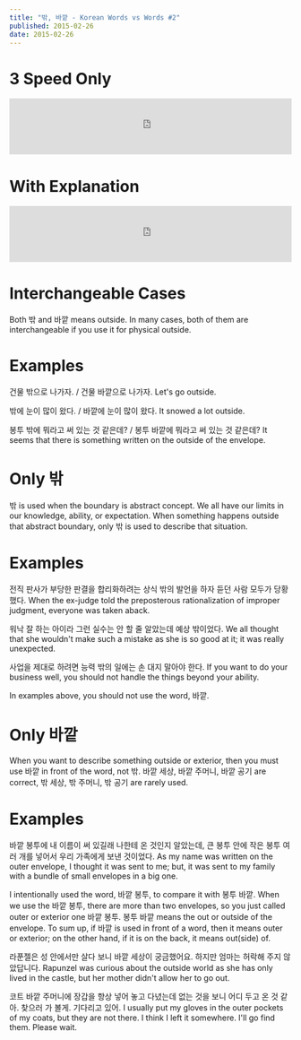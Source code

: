 ```yaml
---
title: "밖, 바깥 - Korean Words vs Words #2"
published: 2015-02-26
date: 2015-02-26
---
```


#  3 Speed Only

<iframe id="audio_iframe" src="https://www.podbean.com/media/player/rswnh-5413f1/initByJs/1/auto/1?skin=8" width="100%" height="100" frameborder="0" scrolling="no"></iframe>

#  With Explanation

<iframe id="audio_iframe" src="https://www.podbean.com/media/player/63rk2-5413f3/initByJs/1/auto/1?skin=8" width="100%" height="100" frameborder="0" scrolling="no"></iframe>

#  Interchangeable Cases

Both 밖 and 바깥 means outside. In many cases, both of them are interchangeable if you use it for physical outside.

#  Examples

건물 밖으로 나가자. / 건물 바깥으로 나가자.
Let's go outside.

밖에 눈이 많이 왔다. / 바깥에 눈이 많이 왔다.
It snowed a lot outside.

봉투 밖에 뭐라고 써 있는 것 같은데? / 봉투 바깥에 뭐라고 써 있는 것 같은데?
It seems that there is something written on the outside of the envelope.

#  Only 밖

밖 is used when the boundary is abstract concept. We all have our limits in our knowledge, ability, or expectation. When something happens outside that abstract boundary, only 밖 is used to describe that situation.

#  Examples

전직 판사가 부당한 판결을 합리화하려는 상식 밖의 발언을 하자 듣던 사람 모두가 당황했다.
When the ex-judge told the preposterous rationalization of improper judgment, everyone was taken aback.

워낙 잘 하는 아이라 그런 실수는 안 할 줄 알았는데 예상 밖이었다.
We all thought that she wouldn't make such a mistake as she is so good at it; it was really unexpected.

사업을 제대로 하려면 능력 밖의 일에는 손 대지 말아야 한다.
If you want to do your business well, you should not handle the things beyond your ability.

In examples above, you should not use the word, 바깥.

#  Only 바깥

When you want to describe something outside or exterior, then you must use 바깥 in front of the word, not 밖. 바깥 세상, 바깥 주머니, 바깥 공기 are correct, 밖 세상, 밖 주머니, 밖 공기 are rarely used.

#  Examples

바깥 봉투에 내 이름이 써 있길래 나한테 온 것인지 알았는데, 큰 봉투 안에 작은 봉투 여러 개를 넣어서 우리 가족에게 보낸 것이었다.
As my name was written on the outer envelope, I thought it was sent to me; but, it was sent to my family with a bundle of small envelopes in a big one.

I intentionally used the word, 바깥 봉투, to compare it with 봉투 바깥. When we use the 바깥 봉투, there are more than two envelopes, so you just called outer or exterior one 바깥 봉투. 봉투 바깥 means the out or outside of the envelope. To sum up, if 바깥 is used in front of a word, then it means outer or exterior; on the other hand, if it is on the back, it means out(side) of.

라푼젤은 성 안에서만 살다 보니 바깥 세상이 궁금했어요. 하지만 엄마는 허락해 주지 않았답니다.
Rapunzel was curious about the outside world as she has only lived in the castle, but her mother didn't allow her to go out.

코트 바깥 주머니에 장갑을 항상 넣어 놓고 다녔는데 없는 것을 보니 어디 두고 온 것 같아. 찾으러 가 볼게. 기다리고 있어.
I usually put my gloves in the outer pockets of my coats, but they are not there. I think I left it somewhere. I'll go find them. Please wait.